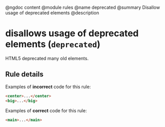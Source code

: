@ngdoc content
@module rules
@name deprecated
@summary Disallow usage of deprecated elements
@description

# disallows usage of deprecated elements (`deprecated`)

HTML5 deprecated many old elements.

## Rule details

Examples of **incorrect** code for this rule:

```html
<center>...</center>
<big>...</big>
```

Examples of **correct** code for this rule:

```html
<main>...</main>
```
